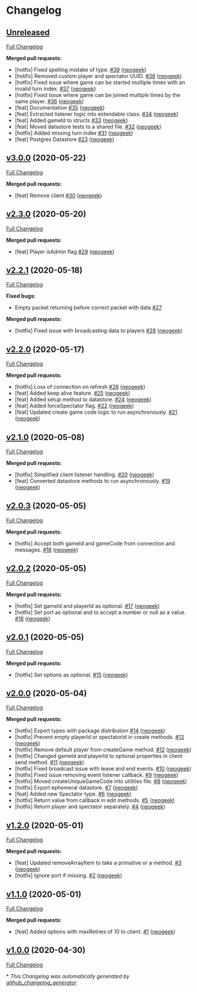 # Changelog

## [Unreleased](https://github.com/neogeek/websocket-game-lobby/tree/HEAD)

[Full Changelog](https://github.com/neogeek/websocket-game-lobby/compare/v3.0.0...HEAD)

**Merged pull requests:**

- \[hotfix\] Fixed spelling mistake of type. [\#39](https://github.com/neogeek/websocket-game-lobby/pull/39) ([neogeek](https://github.com/neogeek))
- \[hotifx\] Removed custom player and spectator UUID. [\#38](https://github.com/neogeek/websocket-game-lobby/pull/38) ([neogeek](https://github.com/neogeek))
- \[hotfix\] Fixed issue where game can be started multiple times with an invalid turn index. [\#37](https://github.com/neogeek/websocket-game-lobby/pull/37) ([neogeek](https://github.com/neogeek))
- \[hotfix\] Fixed issue where game can be joined multiple times by the same player. [\#36](https://github.com/neogeek/websocket-game-lobby/pull/36) ([neogeek](https://github.com/neogeek))
- \[feat\] Documentation [\#35](https://github.com/neogeek/websocket-game-lobby/pull/35) ([neogeek](https://github.com/neogeek))
- \[feat\] Extracted listener logic into extendable class. [\#34](https://github.com/neogeek/websocket-game-lobby/pull/34) ([neogeek](https://github.com/neogeek))
- \[feat\] Added gameId to structs [\#33](https://github.com/neogeek/websocket-game-lobby/pull/33) ([neogeek](https://github.com/neogeek))
- \[feat\] Moved datastore tests to a shared file. [\#32](https://github.com/neogeek/websocket-game-lobby/pull/32) ([neogeek](https://github.com/neogeek))
- \[hotfix\] Added missing turn index [\#31](https://github.com/neogeek/websocket-game-lobby/pull/31) ([neogeek](https://github.com/neogeek))
- \[feat\] Postgres Datastore [\#23](https://github.com/neogeek/websocket-game-lobby/pull/23) ([neogeek](https://github.com/neogeek))

## [v3.0.0](https://github.com/neogeek/websocket-game-lobby/tree/v3.0.0) (2020-05-22)

[Full Changelog](https://github.com/neogeek/websocket-game-lobby/compare/v2.3.0...v3.0.0)

**Merged pull requests:**

- \[feat\] Remove client [\#30](https://github.com/neogeek/websocket-game-lobby/pull/30) ([neogeek](https://github.com/neogeek))

## [v2.3.0](https://github.com/neogeek/websocket-game-lobby/tree/v2.3.0) (2020-05-20)

[Full Changelog](https://github.com/neogeek/websocket-game-lobby/compare/v2.2.1...v2.3.0)

**Merged pull requests:**

- \[feat\] Player isAdmin flag [\#29](https://github.com/neogeek/websocket-game-lobby/pull/29) ([neogeek](https://github.com/neogeek))

## [v2.2.1](https://github.com/neogeek/websocket-game-lobby/tree/v2.2.1) (2020-05-18)

[Full Changelog](https://github.com/neogeek/websocket-game-lobby/compare/v2.2.0...v2.2.1)

**Fixed bugs:**

- Empty packet returning before correct packet with data [\#27](https://github.com/neogeek/websocket-game-lobby/issues/27)

**Merged pull requests:**

- \[hotfix\] Fixed issue with broadcasting data to players [\#28](https://github.com/neogeek/websocket-game-lobby/pull/28) ([neogeek](https://github.com/neogeek))

## [v2.2.0](https://github.com/neogeek/websocket-game-lobby/tree/v2.2.0) (2020-05-17)

[Full Changelog](https://github.com/neogeek/websocket-game-lobby/compare/v2.1.0...v2.2.0)

**Merged pull requests:**

- \[hotfix\] Loss of connection on refresh [\#26](https://github.com/neogeek/websocket-game-lobby/pull/26) ([neogeek](https://github.com/neogeek))
- \[feat\] Added keep alive feature. [\#25](https://github.com/neogeek/websocket-game-lobby/pull/25) ([neogeek](https://github.com/neogeek))
- \[feat\] Added setup method to datastore. [\#24](https://github.com/neogeek/websocket-game-lobby/pull/24) ([neogeek](https://github.com/neogeek))
- \[feat\] Added forceSpectator flag. [\#22](https://github.com/neogeek/websocket-game-lobby/pull/22) ([neogeek](https://github.com/neogeek))
- \[feat\] Updated create game code logic to run asynchronously. [\#21](https://github.com/neogeek/websocket-game-lobby/pull/21) ([neogeek](https://github.com/neogeek))

## [v2.1.0](https://github.com/neogeek/websocket-game-lobby/tree/v2.1.0) (2020-05-08)

[Full Changelog](https://github.com/neogeek/websocket-game-lobby/compare/v2.0.3...v2.1.0)

**Merged pull requests:**

- \[hotfix\] Simplified client listener handling. [\#20](https://github.com/neogeek/websocket-game-lobby/pull/20) ([neogeek](https://github.com/neogeek))
- \[feat\] Converted datastore methods to run asynchronously. [\#19](https://github.com/neogeek/websocket-game-lobby/pull/19) ([neogeek](https://github.com/neogeek))

## [v2.0.3](https://github.com/neogeek/websocket-game-lobby/tree/v2.0.3) (2020-05-05)

[Full Changelog](https://github.com/neogeek/websocket-game-lobby/compare/v2.0.2...v2.0.3)

**Merged pull requests:**

- \[hotfix\] Accept both gameId and gameCode from connection and messages. [\#18](https://github.com/neogeek/websocket-game-lobby/pull/18) ([neogeek](https://github.com/neogeek))

## [v2.0.2](https://github.com/neogeek/websocket-game-lobby/tree/v2.0.2) (2020-05-05)

[Full Changelog](https://github.com/neogeek/websocket-game-lobby/compare/v2.0.1...v2.0.2)

**Merged pull requests:**

- \[hotfix\] Set gameId and playerId as optional. [\#17](https://github.com/neogeek/websocket-game-lobby/pull/17) ([neogeek](https://github.com/neogeek))
- \[hotfix\] Set port as optional and to accept a number or null as a value. [\#16](https://github.com/neogeek/websocket-game-lobby/pull/16) ([neogeek](https://github.com/neogeek))

## [v2.0.1](https://github.com/neogeek/websocket-game-lobby/tree/v2.0.1) (2020-05-05)

[Full Changelog](https://github.com/neogeek/websocket-game-lobby/compare/v2.0.0...v2.0.1)

**Merged pull requests:**

- \[hotfix\] Set options as optional. [\#15](https://github.com/neogeek/websocket-game-lobby/pull/15) ([neogeek](https://github.com/neogeek))

## [v2.0.0](https://github.com/neogeek/websocket-game-lobby/tree/v2.0.0) (2020-05-04)

[Full Changelog](https://github.com/neogeek/websocket-game-lobby/compare/v1.2.0...v2.0.0)

**Merged pull requests:**

- \[hotfix\] Export types with package distribution [\#14](https://github.com/neogeek/websocket-game-lobby/pull/14) ([neogeek](https://github.com/neogeek))
- \[hotfix\] Prevent empty playerId or spectatorId in create methods. [\#13](https://github.com/neogeek/websocket-game-lobby/pull/13) ([neogeek](https://github.com/neogeek))
- \[hotfix\] Remove default player from createGame method. [\#12](https://github.com/neogeek/websocket-game-lobby/pull/12) ([neogeek](https://github.com/neogeek))
- \[hotfix\] Changed gameId and playerId to optional properties in client send method. [\#11](https://github.com/neogeek/websocket-game-lobby/pull/11) ([neogeek](https://github.com/neogeek))
- \[hotfix\] Fixed broadcast issue with leave and end events. [\#10](https://github.com/neogeek/websocket-game-lobby/pull/10) ([neogeek](https://github.com/neogeek))
- \[hotfix\] Fixed issue removing event listener callback. [\#9](https://github.com/neogeek/websocket-game-lobby/pull/9) ([neogeek](https://github.com/neogeek))
- \[hotfix\] Moved createUniqueGameCode into utilities file. [\#8](https://github.com/neogeek/websocket-game-lobby/pull/8) ([neogeek](https://github.com/neogeek))
- \[hotfix\] Export ephemeral datastore. [\#7](https://github.com/neogeek/websocket-game-lobby/pull/7) ([neogeek](https://github.com/neogeek))
- \[feat\] Added new Spectator type. [\#6](https://github.com/neogeek/websocket-game-lobby/pull/6) ([neogeek](https://github.com/neogeek))
- \[hotfix\] Return value from callback in edit methods. [\#5](https://github.com/neogeek/websocket-game-lobby/pull/5) ([neogeek](https://github.com/neogeek))
- \[hotfix\] Return player and spectator separately. [\#4](https://github.com/neogeek/websocket-game-lobby/pull/4) ([neogeek](https://github.com/neogeek))

## [v1.2.0](https://github.com/neogeek/websocket-game-lobby/tree/v1.2.0) (2020-05-01)

[Full Changelog](https://github.com/neogeek/websocket-game-lobby/compare/v1.1.0...v1.2.0)

**Merged pull requests:**

- \[feat\] Updated removeArrayItem to take a primative or a method. [\#3](https://github.com/neogeek/websocket-game-lobby/pull/3) ([neogeek](https://github.com/neogeek))
- \[hotfix\] Ignore port if missing. [\#2](https://github.com/neogeek/websocket-game-lobby/pull/2) ([neogeek](https://github.com/neogeek))

## [v1.1.0](https://github.com/neogeek/websocket-game-lobby/tree/v1.1.0) (2020-05-01)

[Full Changelog](https://github.com/neogeek/websocket-game-lobby/compare/v1.0.0...v1.1.0)

**Merged pull requests:**

- \[feat\] Added options with maxRetries of 10 to client. [\#1](https://github.com/neogeek/websocket-game-lobby/pull/1) ([neogeek](https://github.com/neogeek))

## [v1.0.0](https://github.com/neogeek/websocket-game-lobby/tree/v1.0.0) (2020-04-30)

[Full Changelog](https://github.com/neogeek/websocket-game-lobby/compare/f73e9de74596f6b104070518118af3ba30ccba42...v1.0.0)



\* *This Changelog was automatically generated by [github_changelog_generator](https://github.com/github-changelog-generator/github-changelog-generator)*
